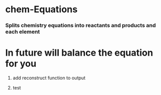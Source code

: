 # chem-Equations

### Splits chemistry equations into reactants and products and each element
# In future will balance the equation for you

1. add reconstruct function to  output

2. test
